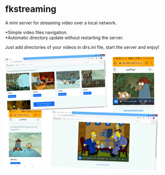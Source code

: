 <h1 class="code-line" data-line-start=0 data-line-end=1 ><a id="fkstreaming_0"></a>fkstreaming</h1>
<p class="has-line-data" data-line-start="1" data-line-end="2">A mini server for streaming video over a local network.</p>
<p class="has-line-data" data-line-start="3" data-line-end="5">*Simple video files navigation.<br>
*Automatic directory update without restarting the server.</p>
<p class="has-line-data" data-line-start="6" data-line-end="7">Just add directories of your videos in dirs.ini file, start the server and enjoy!</p>
<p class="has-line-data" data-line-start="8" data-line-end="9"><img src="https://raw.githubusercontent.com/hwpoison/flask-streaming/master/screenshot.jpg" alt="Image"></p>
